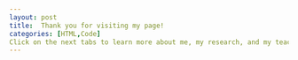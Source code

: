 ```yaml
---
layout: post
title:  Thank you for visiting my page!
categories: [HTML,Code]
Click on the next tabs to learn more about me, my research, and my teaching experience.
---
```


